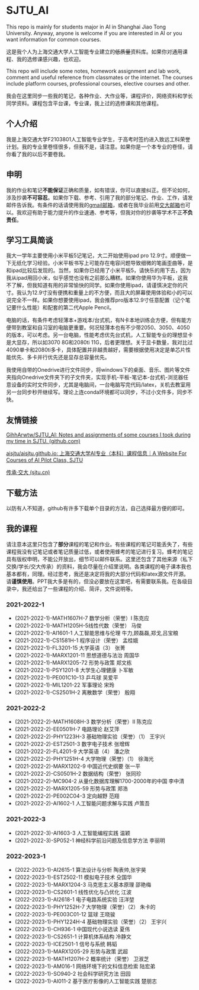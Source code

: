 # SJTU_AI

This repo is mainly for students major in AI in Shanghai Jiao Tong University. Anyway, anyone is welcome if you are interested in AI or you want information for common courses.

这是我个人为上海交通大学人工智能专业建立的~~低质量~~资料库。如果你对通用课程、我的选修课感兴趣，也欢迎。

This repo will include some notes, homework assignment and lab work, comment and useful reference from classmates or the internet. The courses include platform courses, professional courses, elective courses and other.

我会在这里同步一些我的笔记，各种作业、大作业等，课程评价，网络资料和学长同学资料。课程包含平台课，专业课，我上过的选修课和其他课程。

## 个人介绍

我是上海交通大学F2103801人工智能专业学生，于高考时签约进入致远工科荣誉计划。我的专业里卷怪很多，但我不是，请注意。如果你是一个本专业的卷怪，请你看了我的以后不要卷我。

## 申明

我的作业和笔记**不能保证**正确和质量，如有错误，你可以直接纠正。但不论如何，涉及抄袭**不可容忍**。如果你下载、参考、引用了我的部分笔记、作业、工作，请发邮件告诉我。有条件的话请使用我的[gmail邮箱](mailto:wangkailing151@gmail.com)，或者在我毕业前用[交大邮箱](mailto:wangkailing151@sjtu.edu.cn)也可以。我欢迎有助于能力提升的作业速通、参考等，但我对你的抄袭等学术不正**不负责任**。

## 学习工具简谈

我大一学年主要使用小米平板5记笔记，大二开始使用ipad pro 12.9寸。顺便做一下无纸化学习经验。小米平板书写上可能存在电容问题导致细微的笔画歪曲等，是和ipad比较后发现的。当然，如果你已经用了小米平板5，请快乐的用下去，因为我从ipad用回小米，似乎感觉也没有之前那么糟糕。如果你使用华为平板，这我不了解，但我知道有用的非常愉快的同学。如果你使用ipad，请谨慎决定你的尺寸。我认为12.9寸没有便携和重量上的不方便，而且大的屏幕使用体验和小的可以说完全不一样。如果你想要使用ipad，我会推荐pro版本12.9寸任意配置（记个笔记要什么性能）和配套的第二代Apple Pencil。

电脑的话，有条件考虑轻薄本+游戏本/台式机，有N卡本地训练会方便，但有能方便带到教室和自习室的电脑更重要。何况轻薄本也有不少带2050、3050、4050的版本，可以考虑。另一台电脑，性能考虑优先台式机，人工智能专业的理想显卡是大显存，所以如3070 8G和2080ti 11G，后者更理想。关于显卡数量，我对比过4090单卡和2080ti多卡，具体配置并非越贵越好，需要根据使用决定是单芯片性能优先、多卡并行优先还是显存总容量优先。

我使用自带的Onedrive进行文件同步，将windows下的桌面、音乐、图片等文件夹指向Onedrive文件夹下的子文件夹，实现手机-平板-笔记本-台式机-浏览器任意设备的实时文件同步，尤其是电脑间，一台电脑写完代码/latex，关机去教室用另一台同步秒开继续写。理论上连conda环境都可以同步，不过小文件多，同步不快。

## 友情链接

[GihhArwtw/SJTU_AI: Notes and assignments of some courses I took during my time in SJTU. (github.com)](https://github.com/GihhArwtw/SJTU_AI)

[aisjtu/aisjtu.github.io: 上海交通大学AI专业（本科）课程信息｜A Website For Courses of AI Pilot Class, SJTU](https://github.com/aisjtu/aisjtu.github.io)

[传承·交大 (sjtu.cn)](https://share.dyweb.sjtu.cn/)

## 下载方法

以防有人不知道，github有许多下载单个目录的方法，自己选择最方便的即可。

## 我的课程

请注意本这里只包含了**部分**课程的笔记和作业。有些课程的笔记可能丢失了，有些课程我没有记笔记或者笔记质量过低，或者使用蜂考的笔记进行复习。蜂考的笔记具有版权申明，不能公开放出，细节可以邮件联系。这里还包含了其他来源（私下交换/学长/交大传承）的资料，我会尽量在介绍里说明。各类课程的电子课本我也基本都有，同理。经过思考，我还是决定将我的大部分代码和latex源文件开源。请**谨慎使用**。PPT我大多是有的，但没必要放在这里吧，有需要联系我。在各级目录中，我还给出了一些课程的介绍、简评，文件说明等。

### 2021-2022-1

- (2021-2022-1)-MATH1607H-7 数学分析（荣誉）Ⅰ 陈克应
- (2021-2022-1)-MATH1205H-5线性代数（荣誉） 马俊
- (2021-2022-1)-AI1601-1 人工智能思维与伦理 牛力,顾磊磊,郑戈,吕宝粮
- (2021-2022-1)-CS1581H-1 程序设计（荣誉） 孟桂娥
- (2021-2022-1)-FL3201-15 大学英语（3） 张菁
- (2021-2022-1)-MARX1201-11 思想道德与法治 周国华
- (2021-2022-1)-MARX1205-72 形势与政策 郑文栋
- (2021-2022-1)-PSY1201-8 大学生心理健康 卜军敏
- (2021-2022-1)-PE001C10-13 乒乓球 吴爱平
- (2021-2022-1)-MIL1201-22 军事理论 宋玲
- (2021-2022-1)-CS2501H-2 离散数学（荣誉） 殷翔



### 2021-2022-2

- (2021-2022-2)-MATH1608H-3 数学分析（荣誉）Ⅱ 陈克应
- (2021-2022-2)-EE0501H-7 电路理论 赵艾萍 
- (2021-2022-2)-PHY1223H-3 基础物理实验（荣誉）（1） 王宇兴
- (2021-2022-2)-EST2501-3 数字电子技术 张增辉
- (2021-2022-2)-FL4201-9 大学英语（4） 潘之欣
- (2021-2022-2)-PHY1251H-4 大学物理（荣誉）（1） 徐海光
- (2021-2022-2)-MARX1202-9 中国近代史纲要 张一平
- (2021-2022-2)-CS0501H-2 数据结构（荣誉） 张同珍
- (2021-2022-2)-MC904-2 从量化数据库理解1700-2000年的中国 李中清
- (2021-2022-2)-MARX1205-59 形势与政策 郑浩
- (2021-2022-2)-PE002C04-3 定向越野 范翔
- (2021-2022-2)-AI1602-1 人工智能问题求解与实践 卢策吾



### 2021-2022-3

- (2021-2022-3)-AI1603-3 人工智能编程实践 温颖
- (2021-2022-3)-SP052-1 神经科学前沿问题及信息学方法 李丽明



### 2022-2023-1

- (2022-2023-1)-AI2615-1 算法设计与分析 陶表帅,张宇昊
- (2022-2023-1)-EST2502-11 模拟电子技术 殳国华
- (2022-2023-1)-MARX1204-3 马克思主义基本原理 邵艳梅
- (2022-2023-1)-CS2601-1 线性优化与凸优化 江波
- (2022-2023-1)-AI2618-1 电子电路系统实验 汪洋堃
- (2022-2023-1)-PHY1252H-7 大学物理（荣誉）（2） 朱卡的
- (2022-2023-1)-PE003C01-12 篮球 王晓骏
- (2022-2023-1)-PHY1224H-4 基础物理实验（荣誉）（2） 王宇兴
- (2022-2023-1)-CH936-1 中国现代小说选读 夏伟
- (2022-2023-1)-CS2651-1 计算机体系结构 冷静文
- (2022-2023-1)-ICE2501-1 信号与系统 韩韬
- (2022-2023-1)-MARX1205-29 形势与政策 武超
- (2022-2023-1)-MATH1207H-2 概率统计（荣誉） 卫淑芝
- (2022-2023-1)-AM016-1 网络环境下的文科信息检索 陆宏弟
- (2022-2023-1)-SO940-2 社会科学研究方法 田园
- (2022-2023-1)-AI011-2 基于医疗影像的人工智能实践 楚朋志
